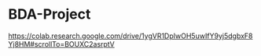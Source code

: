 # BDA-Project
https://colab.research.google.com/drive/1ygVR1DpIwOH5uwIfY9yj5dgbxF8Yj8HM#scrollTo=BOUXC2asrptV

